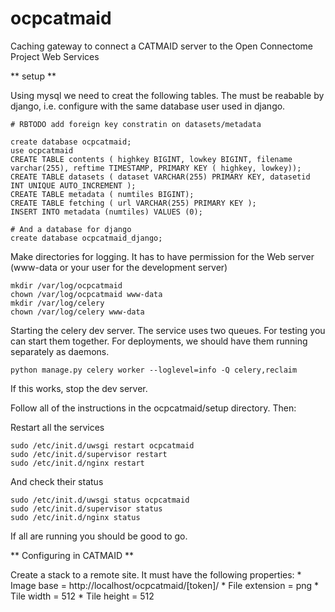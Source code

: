 ocpcatmaid
==========

Caching gateway to connect a CATMAID server to the Open Connectome Project Web Services

  ** setup **
  
  Using mysql we need to creat the following tables.  The must be reabable by django, i.e. configure with the same database user used in django. 

    # RBTODO add foreign key constratin on datasets/metadata

    create database ocpcatmaid;
    use ocpcatmaid
    CREATE TABLE contents ( highkey BIGINT, lowkey BIGINT, filename varchar(255), reftime TIMESTAMP, PRIMARY KEY ( highkey, lowkey)); 
    CREATE TABLE datasets ( dataset VARCHAR(255) PRIMARY KEY, datasetid INT UNIQUE AUTO_INCREMENT );
    CREATE TABLE metadata ( numtiles BIGINT);
    CREATE TABLE fetching ( url VARCHAR(255) PRIMARY KEY );
    INSERT INTO metadata (numtiles) VALUES (0);

    # And a database for django
    create database ocpcatmaid_django;

  Make directories for logging. It has to have permission for the Web server (www-data or your user for the development server)

    mkdir /var/log/ocpcatmaid
    chown /var/log/ocpcatmaid www-data
    mkdir /var/log/celery
    chown /var/log/celery www-data

  Starting the celery dev server.  The service uses two queues.  For testing you can start them together.  For deployments, we should have them running separately as daemons.

    python manage.py celery worker --loglevel=info -Q celery,reclaim

  If this works, stop the dev server.

  Follow all of the instructions in the ocpcatmaid/setup directory.  Then:

  Restart all the services
  
    sudo /etc/init.d/uwsgi restart ocpcatmaid
    sudo /etc/init.d/supervisor restart 
    sudo /etc/init.d/nginx restart 

  And check their status

    sudo /etc/init.d/uwsgi status ocpcatmaid
    sudo /etc/init.d/supervisor status 
    sudo /etc/init.d/nginx status 

  If all are running you should be good to go.

  ** Configuring in CATMAID **

  Create a stack to a remote site.  It must have the following properties:
    * Image base = http://localhost/ocpcatmaid/[token]/
    * File extension = png
    * Tile width = 512
    * Tile height = 512
  

